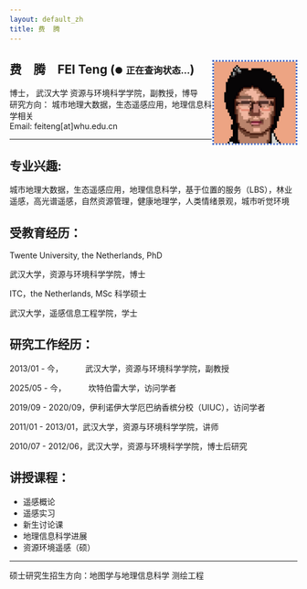 ```yaml
---
layout: default_zh
title: 费  腾
---
```


## 费&ensp;&ensp;腾&ensp;&ensp;FEI Teng [<img src='..\img\icon.jpg' style=' float:right; width:150px;height: px' id='profile-photo'/>](https://scholar.google.com/citations?user=yDkjL1UAAAAJ&hl=en) (<span id="status-indicator" style="font-size: 16px;">&#x25CF;</span> <span id="status-message" style="font-size: 16px;">正在查询状态...</span>)

博士， 武汉大学 资源与环境科学学院，副教授，博导   
研究方向： 城市地理大数据，生态遥感应用，地理信息科学相关  
Email: feiteng[at]whu.edu.cn  

---

## 专业兴趣: 
城市地理大数据，生态遥感应用，地理信息科学，基于位置的服务（LBS），林业遥感，高光谱遥感，自然资源管理，健康地理学，人类情绪景观，城市听觉环境 


## 受教育经历：

Twente University, the Netherlands, PhD  

武汉大学，资源与环境科学学院，博士  

ITC，the Netherlands, MSc 科学硕士  

武汉大学，遥感信息工程学院，学士  

## 研究工作经历：

2013/01 - 今，&ensp;&ensp;&ensp;&ensp;&ensp;
武汉大学，资源与环境科学学院，副教授  

2025/05 - 今，&ensp;&ensp;&ensp;&ensp;&ensp;
坎特伯雷大学，访问学者

2019/09 - 2020/09，伊利诺伊大学厄巴纳香槟分校（UIUC），访问学者  

2011/01 - 2013/01，武汉大学，资源与环境科学学院，讲师  

2010/07 - 2012/06，武汉大学，资源与环境科学学院，博士后研究  

## 讲授课程：

- 遥感概论
- 遥感实习
- 新生讨论课
- 地理信息科学进展
- 资源环境遥感（硕）

---

硕士研究生招生方向：地图学与地理信息科学  测绘工程

<script>
  // 使用 DOMContentLoaded 确保 HTML 元素加载完毕后再执行脚本
  document.addEventListener('DOMContentLoaded', function() {

    // --- 配置 ---
    // 您确认可用的 Vercel API 地址
    const statusApiUrl = 'https://only4john-github-io.vercel.app/api/status';
    // 获取页面上用于显示状态的元素
    const statusIndicatorElement = document.getElementById('status-indicator'); // 小圆点元素
    const statusMessageElement = document.getElementById('status-message');   // 状态文字元素
    // --- 结束配置 ---

    // 检查元素是否存在，避免在没有这些元素的页面上执行时出错
    if (!statusIndicatorElement || !statusMessageElement) {
      // 如果当前页面没有状态显示元素，就不执行后续操作
      // console.warn('此页面未找到状态显示元素。');
      return;
    }

    // 使用 fetch API 从您的 Vercel API 获取状态
    fetch(statusApiUrl)
      .then(response => {
        // 检查网络请求是否成功 (例如 200 OK)
        if (!response.ok) {
          throw new Error('网络响应错误: ' + response.status + ' ' + response.statusText);
        }
        // 解析返回的 JSON 数据，例如 {"status":"in"}
        return response.json();
      })
      .then(data => {
        // --- 根据 API 返回的状态 更新显示 ---
        let displayMessage = '状态未知';  // 默认文字
        let displayColor = 'gray';      // 默认颜色 (灰色)

        if (data && data.status) {
          // 根据 API 返回的 status 值设置不同的文字和颜色
          switch (data.status.toLowerCase()) { // 转小写以防大小写问题
            case 'in':
              displayMessage = '我在办公室里';
              displayColor = 'green';
              break;
            case 'out': // 假设您 API 会返回 'out'
              displayMessage = '我不在办公室';
              displayColor = 'red';
              break;
            // 您可以根据需要添加更多状态判断
            // case 'meeting':
            //   displayMessage = '会议中';
            //   displayColor = 'orange';
            //   break;
            default:
              // 如果 status 不是 'in' 或 'out'，显示原始状态
              displayMessage = `状态: ${data.status}`;
              displayColor = 'orange'; // 用橙色表示其他状态
          }
        }
        // --- 结束状态更新逻辑 ---

        // 将获取到的状态更新到页面上的 HTML 元素
        statusMessageElement.textContent = displayMessage;
        statusIndicatorElement.style.color = displayColor;
      })
      .catch(error => {
        // 如果在 fetch 或处理过程中发生任何错误
        console.error('获取或处理状态时出错:', error);
        // 在页面上显示错误信息
        statusMessageElement.textContent = '无法获取状态';
        statusIndicatorElement.style.color = 'gray'; // 出错时显示灰色
      });
  });
</script>
